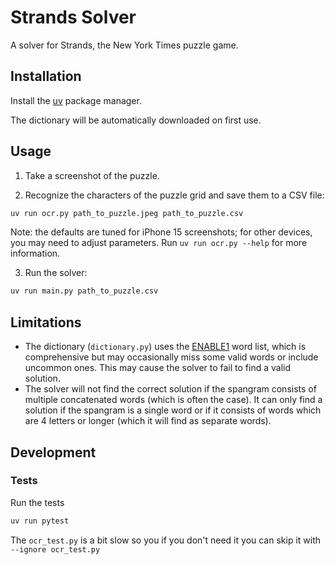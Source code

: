 # Strands Solver

A solver for Strands, the New York Times puzzle game.

## Installation

Install the [uv](https://docs.astral.sh/uv/) package manager.

The dictionary will be automatically downloaded on first use.

## Usage

1. Take a screenshot of the puzzle.

2. Recognize the characters of the puzzle grid and save them to a CSV file:

```bash
uv run ocr.py path_to_puzzle.jpeg path_to_puzzle.csv
```

Note: the defaults are tuned for iPhone 15 screenshots; for other devices, you may need to adjust parameters. Run `uv run ocr.py --help` for more information.

3. Run the solver:

```bash
uv run main.py path_to_puzzle.csv
```

## Limitations

- The dictionary (`dictionary.py`) uses the [ENABLE1](https://rressler.quarto.pub/i_data_sets/data_word_lists.html) word list, which is comprehensive but may occasionally miss some valid words or include uncommon ones. This may cause the solver to fail to find a valid solution.
- The solver will not find the correct solution if the spangram consists of multiple concatenated words (which is often the case). It can only find a solution if the spangram is a single word or if it consists of words which are 4 letters or longer (which it will find as separate words).

## Development

### Tests

Run the tests

```bash
uv run pytest
```

The `ocr_test.py` is a bit slow so you if you don't need it you can skip it with `--ignore ocr_test.py`
